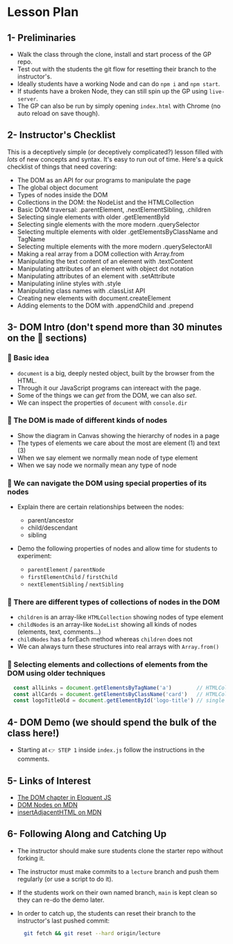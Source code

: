 # Lesson Plan

## 1- Preliminaries

* Walk the class through the clone, install and start process of the GP repo.
* Test out with the students the git flow for resetting their branch to the instructor's.
* Ideally students have a working Node and can do `npm i` and `npm start`.
* If students have a broken Node, they can still spin up the GP using `live-server`.
* The GP can also be run by simply opening `index.html` with Chrome (no auto reload on save though).

## 2- Instructor's Checklist

This is a deceptively simple (or deceptively complicated?) lesson filled with _lots_ of new concepts and syntax. It's easy to run out of time. Here's a quick checklist of things that need covering:

* The DOM as an API for our programs to manipulate the page
* The global object document
* Types of nodes inside the DOM
* Collections in the DOM: the NodeList and the HTMLCollection
* Basic DOM traversal: .parentElement, .nextElementSibling, .children
* Selecting single elements with older .getElementById
* Selecting single elements with the more modern .querySelector
* Selecting multiple elements with older .getElementsByClassName and TagName
* Selecting multiple elements with the more modern .querySelectorAll
* Making a real array from a DOM collection with Array.from
* Manipulating the text content of an element with .textContent
* Manipulating attributes of an element with object dot notation
* Manipulating attributes of an element with .setAttribute
* Manipulating inline styles with .style
* Manipulating class names with .classList API
* Creating new elements with document.createElement
* Adding elements to the DOM with .appendChild and .prepend

## 3- DOM Intro (don't spend more than 30 minutes on the 🚀 sections)

### 🚀 Basic idea

* `document` is a big, deeply nested object, built by the browser from the HTML.
* Through it our JavaScript programs can intereact with the page.
* Some of the things we can _get_ from the DOM, we can also _set_.
* We can inspect the properties of `document` with `console.dir`
  
### 🚀 The DOM is made of different kinds of nodes

* Show the diagram in Canvas showing the hierarchy of nodes in a page
* The types of elements we care about the most are element (1) and text (3)
* When we say element we normally mean node of type element
* When we say node we normally mean any type of node

### 🚀 We can navigate the DOM using special properties of its nodes

* Explain there are certain relationships between the nodes:
  * parent/ancestor
  * child/descendant
  * sibling

* Demo the following properties of nodes and allow time for students to experiment:
  * `parentElement` / `parentNode`
  * `firstElementChild` / `firstChild`
  * `nextElementSibling` / `nextSibling`

### 🚀 There are different types of collections of nodes in the DOM

* `children` is an array-like `HTMLCollection` showing nodes of type element
* `childNodes` is an array-like `NodeList` showing all kinds of nodes (elements, text, comments...)
* `childNodes` has a forEach method whereas `children` does not
* We can always turn these structures into real arrays with `Array.from()`

### 🚀 Selecting elements and collections of elements from the DOM using older techniques

```javascript
  const allLinks = document.getElementsByTagName('a')        // HTMLCollection (can be empty)
  const allCards = document.getElementsByClassName('card')   // HTMLCollection (can be empty)
  const logoTitleOld = document.getElementById('logo-title') // single element (or null)
```

## 4- DOM Demo (we should spend the bulk of the class here!)

* Starting at `👉 STEP 1` inside `index.js` follow the instructions in the comments.

## 5- Links of Interest

* [The DOM chapter in Eloquent JS](https://eloquentjavascript.net/14_dom.html)
* [DOM Nodes on MDN](https://developer.mozilla.org/en-US/docs/Web/API/Node)
* [insertAdjacentHTML on MDN](https://developer.mozilla.org/en-US/docs/Web/API/Element/insertAdjacentHTML)

## 6- Following Along and Catching Up

* The instructor should make sure students clone the starter repo without forking it.
* The instructor must make commits to a `lecture` branch and push them regularly (or use a script to do it).
* If the students work on their own named branch, `main` is kept clean so they can re-do the demo later.
* In order to catch up, the students can reset their branch to the instructor's last pushed commit:

  ```bash
    git fetch && git reset --hard origin/lecture
  ```
